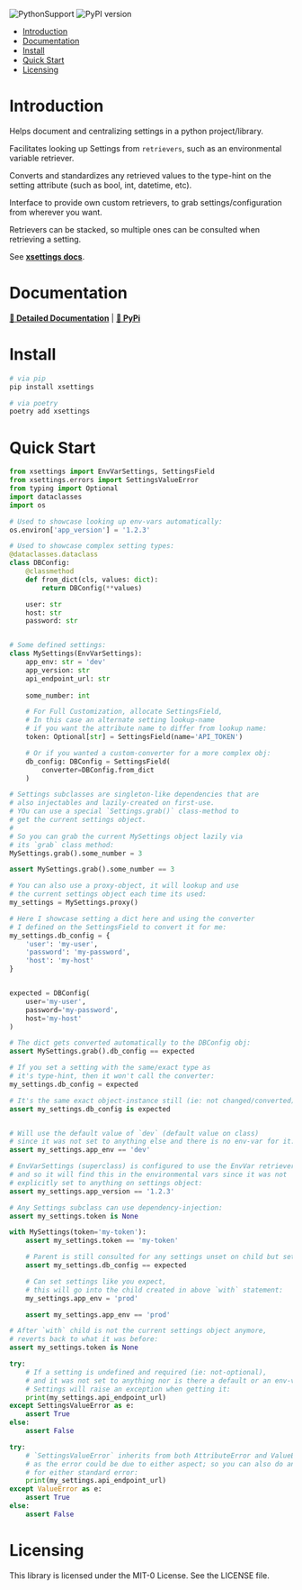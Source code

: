 ![PythonSupport](https://img.shields.io/static/v1?label=python&message=%203.8|%203.9|%203.10|%203.11&color=blue?style=flat-square&logo=python)
![PyPI version](https://badge.fury.io/py/xsettings.svg?)

- [Introduction](#introduction)
- [Documentation](#documentation)
- [Install](#install)
- [Quick Start](#quick-start)
- [Licensing](#licensing)

# Introduction

Helps document and centralizing settings in a python project/library.

Facilitates looking up Settings from `retrievers`, such as an environmental variable retriever.

Converts and standardizes any retrieved values to the type-hint on the setting attribute (such as bool, int, datetime, etc).

Interface to provide own custom retrievers, to grab settings/configuration from wherever you want.

Retrievers can be stacked, so multiple ones can be consulted when retrieving a setting.

See **[xsettings docs](https://xyngular.github.io/py-xsettings/latest/)**.

# Documentation

**[📄 Detailed Documentation](https://xyngular.github.io/py-xsettings/latest/)** | **[🐍 PyPi](https://pypi.org/project/xsettings/)**

# Install

```bash
# via pip
pip install xsettings

# via poetry
poetry add xsettings
```

# Quick Start

```python
from xsettings import EnvVarSettings, SettingsField
from xsettings.errors import SettingsValueError
from typing import Optional
import dataclasses
import os

# Used to showcase looking up env-vars automatically:
os.environ['app_version'] = '1.2.3'

# Used to showcase complex setting types:
@dataclasses.dataclass
class DBConfig:
    @classmethod
    def from_dict(cls, values: dict):
        return DBConfig(**values)

    user: str
    host: str
    password: str


# Some defined settings:
class MySettings(EnvVarSettings):
    app_env: str = 'dev'
    app_version: str
    api_endpoint_url: str
    
    some_number: int

    # For Full Customization, allocate SettingsField,
    # In this case an alternate setting lookup-name
    # if you want the attribute name to differ from lookup name:
    token: Optional[str] = SettingsField(name='API_TOKEN')

    # Or if you wanted a custom-converter for a more complex obj:
    db_config: DBConfig = SettingsField(
        converter=DBConfig.from_dict
    )

# Settings subclasses are singleton-like dependencies that are
# also injectables and lazily-created on first-use.
# YOu can use a special `Settings.grab()` class-method to
# get the current settings object.
#
# So you can grab the current MySettings object lazily via
# its `grab` class method:
MySettings.grab().some_number = 3

assert MySettings.grab().some_number == 3

# You can also use a proxy-object, it will lookup and use
# the current settings object each time its used:
my_settings = MySettings.proxy()

# Here I showcase setting a dict here and using the converter
# I defined on the SettingsField to convert it for me:
my_settings.db_config = {
    'user': 'my-user',
    'password': 'my-password',
    'host': 'my-host'
}


expected = DBConfig(
    user='my-user',
    password='my-password',
    host='my-host'
)

# The dict gets converted automatically to the DBConfig obj:
assert MySettings.grab().db_config == expected

# If you set a setting with the same/exact type as
# it's type-hint, then it won't call the converter:
my_settings.db_config = expected

# It's the same exact object-instance still (ie: not changed/converted):
assert my_settings.db_config is expected


# Will use the default value of `dev` (default value on class)
# since it was not set to anything else and there is no env-var for it:
assert my_settings.app_env == 'dev'

# EnvVarSettings (superclass) is configured to use the EnvVar retriever,
# and so it will find this in the environmental vars since it was not
# explicitly set to anything on settings object:
assert my_settings.app_version == '1.2.3'

# Any Settings subclass can use dependency-injection:
assert my_settings.token is None

with MySettings(token='my-token'):
    assert my_settings.token == 'my-token'

    # Parent is still consulted for any settings unset on child but set on parent:
    assert my_settings.db_config == expected

    # Can set settings like you expect,
    # this will go into the child created in above `with` statement:
    my_settings.app_env = 'prod'

    assert my_settings.app_env == 'prod'

# After `with` child is not the current settings object anymore,
# reverts back to what it was before:
assert my_settings.token is None

try:
    # If a setting is undefined and required (ie: not-optional),
    # and it was not set to anything nor is there a default or an env-var for it;
    # Settings will raise an exception when getting it:
    print(my_settings.api_endpoint_url)
except SettingsValueError as e:
    assert True
else:
    assert False

try:
    # `SettingsValueError` inherits from both AttributeError and ValueError,
    # as the error could be due to either aspect; so you can also do an except
    # for either standard error:
    print(my_settings.api_endpoint_url)
except ValueError as e:
    assert True
else:
    assert False
```



# Licensing

This library is licensed under the MIT-0 License. See the LICENSE file.
